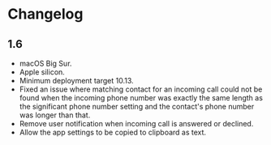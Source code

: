 # Changelog

## 1.6
- macOS Big Sur.
- Apple silicon.
- Minimum deployment target 10.13.
- Fixed an issue where matching contact for an incoming call could not
  be found when the incoming phone number was exactly the same length
  as the significant phone number setting and the contact's phone
  number was longer than that.
- Remove user notification when incoming call is answered or declined.
- Allow the app settings to be copied to clipboard as text.
